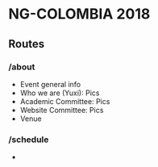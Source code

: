 # NG-COLOMBIA 2018

## Routes

### /about

- Event general info
- Who we are (Yuxi): Pics
- Academic Committee: Pics
- Website Committee:  Pics
- Venue

### /schedule

- 
